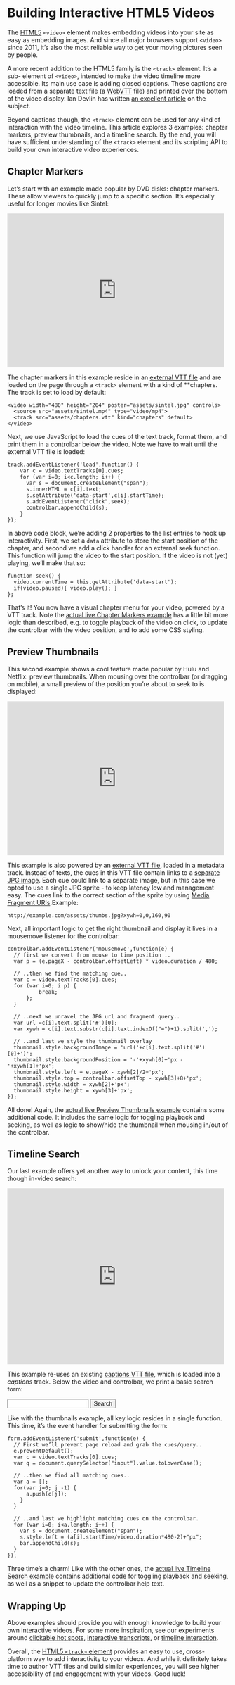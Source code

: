 # Building Interactive HTML5 Videos

The [HTML5][1] `<video>` element makes embedding videos into your site as easy
as embedding images. And since all major browsers support `<video>` since 2011,
it’s also the most reliable way to get your moving pictures seen by people.

A more recent addition to the HTML5 family is the `<track>` element. It’s a sub-
element of `<video>`, intended to make the video timeline more accessible. Its
main use case is adding closed captions. These captions are loaded from a
separate text file (a [WebVTT][2] file) and printed over the bottom of the video
display. Ian Devlin has written [an excellent article][3] on the subject.

Beyond captions though, the `<track>` element can be used for any kind of
interaction with the video timeline. This article explores 3 examples: chapter
markers, preview thumbnails, and a timeline search. By the end, you will have
sufficient understanding of the `<track>` element and its scripting API to build
your own interactive video experiences.

## Chapter Markers

Let’s start with an example made popular by DVD disks: chapter markers. These
allow viewers to quickly jump to a specific section. It’s especially useful for
longer movies like Sintel:

<iframe src="https://s3.amazonaws.com/demo.jwplayer.com/text-tracks/chapters.html" frameborder="0" height="350" width="495"></iframe>

The chapter markers in this example reside in an [external VTT file][4] and are
loaded on the page through a `<track>` element with a kind of **chapters. The
track is set to load by default:

    <video width="480" height="204" poster="assets/sintel.jpg" controls>
      <source src="assets/sintel.mp4" type="video/mp4">
      <track src="assets/chapters.vtt" kind="chapters" default>
    </video>

Next, we use JavaScript to load the cues of the text track, format them, and
print them in a controlbar below the video. Note we have to wait until the
external VTT file is loaded:

    track.addEventListener('load',function() {
        var c = video.textTracks[0].cues;
        for (var i=0; i<c.length; i++) {
          var s = document.createElement("span");
          s.innerHTML = c[i].text;
          s.setAttribute('data-start',c[i].startTime);
          s.addEventListener("click",seek);
          controlbar.appendChild(s);
        }
    });

In above code block, we’re adding 2 properties to the list entries to hook up
interactivity. First, we set a `data` attribute to store the start position of
the chapter, and second we add a click handler for an external seek function.
This function will jump the video to the start position. If the video is not
(yet) playing, we’ll make that so:

    function seek() {
      video.currentTime = this.getAttribute('data-start');
      if(video.paused){ video.play(); }
    };

That’s it! You now have a visual chapter menu for your video, powered by a VTT
track. Note the [actual live Chapter Markers example][5] has a little bit more
logic than described, e.g. to toggle playback of the video on click, to update
the controlbar with the video position, and to add some CSS styling.

## Preview Thumbnails

This second example shows a cool feature made popular by Hulu and Netflix:
preview thumbnails. When mousing over the controlbar (or dragging on mobile), a
small preview of the position you’re about to seek to is displayed:

<iframe src="https://s3.amazonaws.com/demo.jwplayer.com/text-tracks/thumbs.html" frameborder="0" height="350" width="495"></iframe>

This example is also powered by an [external VTT file][6], loaded in a metadata
track. Instead of texts, the cues in this VTT file contain links to a [separate
JPG image][7]. Each cue could link to a separate image, but in this case we
opted to use a single JPG sprite - to keep latency low and management easy. The
cues link to the correct section of the sprite by using [Media Fragment
URIs][8].Example:

    http://example.com/assets/thumbs.jpg?xywh=0,0,160,90

Next, all important logic to get the right thumbnail and display it lives in a
mousemove listener for the controlbar:

    controlbar.addEventListener('mousemove',function(e) {
      // first we convert from mouse to time position ..
      var p = (e.pageX - controlbar.offsetLeft) * video.duration / 480;

      // ..then we find the matching cue..
      var c = video.textTracks[0].cues;
      for (var i=0; i p) {
              break;
          };
      }

      // ..next we unravel the JPG url and fragment query..
      var url =c[i].text.split('#')[0];
      var xywh = c[i].text.substr(c[i].text.indexOf("=")+1).split(',');

      // ..and last we style the thumbnail overlay
      thumbnail.style.backgroundImage = 'url('+c[i].text.split('#')[0]+')';
      thumbnail.style.backgroundPosition = '-'+xywh[0]+'px -'+xywh[1]+'px';
      thumbnail.style.left = e.pageX - xywh[2]/2+'px';
      thumbnail.style.top = controlbar.offsetTop - xywh[3]+8+'px';
      thumbnail.style.width = xywh[2]+'px';
      thumbnail.style.height = xywh[3]+'px';
    });

All done! Again, the [actual live Preview Thumbnails example][9] contains some
additional code. It includes the same logic for toggling playback and seeking,
as well as logic to show/hide the thumbnail when mousing in/out of the
controlbar.

## Timeline Search

Our last example offers yet another way to unlock your content, this time though
in-video search:

<iframe src="https://s3.amazonaws.com/demo.jwplayer.com/text-tracks/search.html" frameborder="0" height="400" width="495"></iframe>

This example re-uses an existing [captions VTT file][10], which is loaded into a
*captions* track. Below the video and controlbar, we print a basic search form:

<form>
    <input type="search">
    <button type="submit">Search</button>
</form>

Like with the thumbnails example, all key logic resides in a single function.
This time, it’s the event handler for submitting the form:

    form.addEventListener('submit',function(e) {
      // First we’ll prevent page reload and grab the cues/query..
      e.preventDefault();
      var c = video.textTracks[0].cues;
      var q = document.querySelector("input").value.toLowerCase();

      // ..then we find all matching cues..
      var a = [];
      for(var j=0; j -1) {
          a.push(c[j]);
        }
      }

      // ..and last we highlight matching cues on the controlbar.
      for (var i=0; i<a.length; i++) {
        var s = document.createElement("span");
        s.style.left = (a[i].startTime/video.duration*480-2)+"px";
        bar.appendChild(s);
      }
    });

Three time’s a charm! Like with the other ones, the [actual live Timeline Search
example][11] contains additional code for toggling playback and seeking, as well
as a snippet to update the controlbar help text.

## Wrapping Up

Above examples should provide you with enough knowledge to build your own
interactive videos. For some more inspiration, see our experiments around
[clickable hot spots][12], [interactive transcripts][13], or [timeline
interaction][14].

Overall, the [HTML5 `<track>` element][15] provides an easy to use, cross-
platform way to add interactivity to your videos. And while it definitely takes
time to author VTT files and build similar experiences, you will see higher
accessibility of and engagement with your videos. Good luck!

[1]: https://developer.mozilla.org/en-US/docs/Web/Guide/HTML/HTML5
[2]: https://developer.mozilla.org/en-US/docs/Web/API/Web_Video_Text_Tracks_Format
[3]: https://hacks.mozilla.org/2014/07/adding-captions-and-subtitles-to-html5-video/
[4]: http://demo.jwplayer.com/text-tracks/assets/chapters.vtt
[5]: http://demo.jwplayer.com/text-tracks/chapters.html
[6]: http://demo.jwplayer.com/text-tracks/assets/thumbs.vtt
[7]: http://demo.jwplayer.com/text-tracks/assets/thumbs.jpg
[8]: http://www.w3.org/TR/media-frags/
[9]: http://demo.jwplayer.com/text-tracks/thumbs.html
[10]: http://demo.jwplayer.com/text-tracks/assets/captions.vtt
[11]: http://demo.jwplayer.com/text-tracks/search.html
[12]: http://www.jwplayer.com/labs/experiments/hot-spots/
[13]: http://www.jwplayer.com/labs/experiments/interactive-transcripts/
[14]: http://www.jwplayer.com/labs/experiments/timeline-interaction/
[15]: https://developer.mozilla.org/en-US/docs/Web/HTML/Element/track